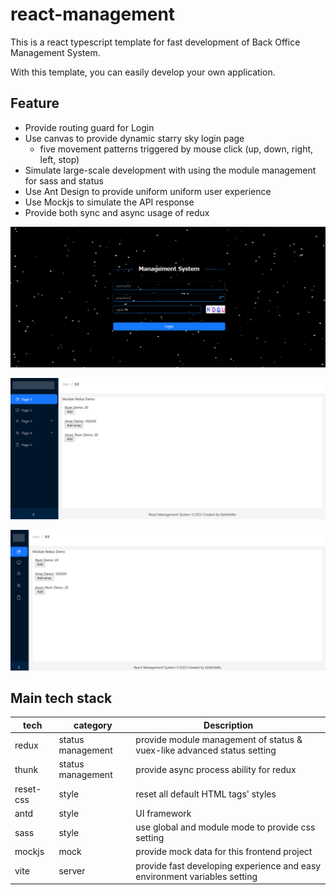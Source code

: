 # react-management

This is a react typescript template for fast development of Back Office Management System.

With this template, you can easily develop your own application.

## Feature

- Provide routing guard for Login
- Use canvas to provide dynamic starry sky login page
  - five movement patterns triggered by mouse click (up, down, right, left, stop)
- Simulate large-scale development with using the module management for sass and status
- Use Ant Design to provide uniform uniform user experience
- Use Mockjs to simulate the API response
- Provide both sync and async usage of redux

![Login](./readme/login.png)

![Main Page](./readme/main_page.png)

![Main Page (shrink)](./readme/main_page_shrink.png)

## Main tech stack

| tech      | category          | Description                                                  |
| --------- | ----------------- | ------------------------------------------------------------ |
| redux     | status management | provide module management of status & vuex-like advanced status setting |
| thunk     | status management | provide async process ability for redux                      |
| reset-css | style             | reset all default HTML tags' styles                          |
| antd      | style             | UI framework                                                 |
| sass      | style             | use global and module mode to provide css setting            |
| mockjs    | mock              | provide mock data for this frontend project                  |
| vite      | server            | provide fast developing experience and easy environment variables setting |
